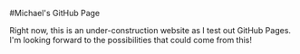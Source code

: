 #Michael's GitHub Page

Right now, this is an under-construction website as I test out GitHub Pages.  I'm looking forward to the possibilities that could come from this!

